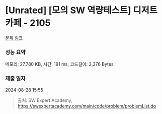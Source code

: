 # [Unrated] [모의 SW 역량테스트] 디저트 카페 - 2105 

[문제 링크](https://swexpertacademy.com/main/code/problem/problemDetail.do?contestProbId=AV5VwAr6APYDFAWu) 

### 성능 요약

메모리: 27,780 KB, 시간: 191 ms, 코드길이: 2,376 Bytes

### 제출 일자

2024-08-28 15:55



> 출처: SW Expert Academy, https://swexpertacademy.com/main/code/problem/problemList.do